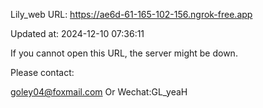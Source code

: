 Lily_web URL: https://ae6d-61-165-102-156.ngrok-free.app

Updated at: 2024-12-10 07:36:11

If you cannot open this URL, the server might be down.

Please contact: 

goley04@foxmail.com Or Wechat:GL_yeaH